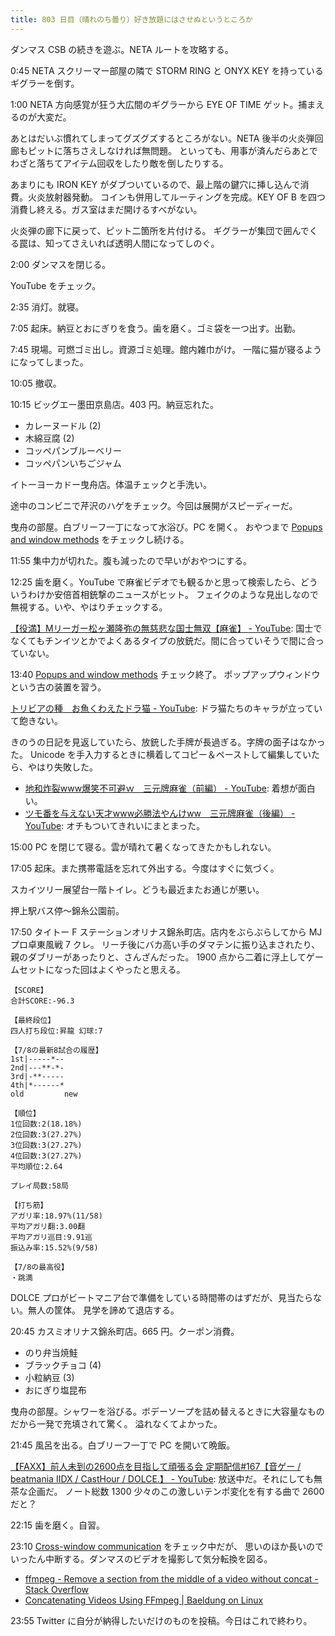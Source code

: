 ```yaml
---
title: 803 日目（晴れのち曇り）好き放題にはさせぬというところか
---
```


ダンマス CSB の続きを遊ぶ。NETA ルートを攻略する。

0:45 NETA スクリーマー部屋の隣で STORM RING と ONYX KEY を持っているギグラーを倒す。

1:00 NETA 方向感覚が狂う大広間のギグラーから EYE OF TIME ゲット。捕まえるのが大変だ。

あとはだいぶ慣れてしまってグズグズするところがない。NETA 後半の火炎弾回廊もピットに落ちさえしなければ無問題。
といっても、用事が済んだらあとでわざと落ちてアイテム回収をしたり敵を倒したりする。

あまりにも IRON KEY がダブついているので、最上階の鍵穴に挿し込んで消費。火炎放射器発動。
コインも併用してルーティングを完成。KEY OF B を四つ消費し終える。ガス室はまだ開けるすべがない。

火炎弾の廊下に戻って、ピット二箇所を片付ける。
ギグラーが集団で囲んでくる罠は、知ってさえいれば透明人間になってしのぐ。

2:00 ダンマスを閉じる。

YouTube をチェック。

2:35 消灯。就寝。

7:05 起床。納豆とおにぎりを食う。歯を磨く。ゴミ袋を一つ出す。出勤。

7:45 現場。可燃ゴミ出し。資源ゴミ処理。館内雑巾がけ。
一階に猫が寝るようになってしまった。

10:05 撤収。

10:15 ビッグエー墨田京島店。403 円。納豆忘れた。

* カレーヌードル (2)
* 木綿豆腐 (2)
* コッペパンブルーベリー
* コッペパンいちごジャム

イトーヨーカドー曳舟店。体温チェックと手洗い。

途中のコンビニで芹沢のハゲをチェック。今回は展開がスピーディーだ。

曳舟の部屋。白ブリーフ一丁になって水浴び。PC を開く。
おやつまで [Popups and window methods](https://javascript.info/popup-windows) をチェックし続ける。

11:55 集中力が切れた。腹も減ったので早いがおやつにする。

12:25 歯を磨く。YouTube で麻雀ビデオでも観るかと思って検索したら、どういうわけか安倍首相銃撃のニュースがヒット。
フェイクのような見出しなので無視する。いや、やはりチェックする。

[【役満】Mリーガー松ヶ瀬隆弥の無慈悲な国士無双【麻雀】 - YouTube](https://www.youtube.com/watch?v=eWYeyMINDHU):
国士でなくてもチンイツとかでよくあるタイプの放銃だ。間に合っていそうで間に合っていない。

13:40 [Popups and window methods](https://javascript.info/popup-windows) チェック終了。
ポップアップウィンドウという古の装置を習う。

[トリビアの種　お魚くわえたドラ猫 - YouTube](https://www.youtube.com/watch?v=k3J5pHsh8Y4):
ドラ猫たちのキャラが立っていて飽きない。

きのうの日記を見返していたら、放銃した手牌が長過ぎる。字牌の面子はなかった。
Unicode を手入力するときに横着してコピー＆ペーストして編集していたら、やはり失敗した。

* [地和炸裂www爆笑不可避ｗ　三元牌麻雀（前編） - YouTube](https://www.youtube.com/watch?v=LZhovnPb6Zo):
  着想が面白い。
* [ツモ番を与えない天才www必勝法やんけww　三元牌麻雀（後編） - YouTube](https://www.youtube.com/watch?v=VoIqXEB2Di4):
  オチもついてきれいにまとまった。

15:00 PC を閉じて寝る。雲が晴れて暑くなってきたかもしれない。

17:05 起床。また携帯電話を忘れて外出する。今度はすぐに気づく。

スカイツリー展望台一階トイレ。どうも最近またお通じが悪い。

押上駅バス停～錦糸公園前。

17:50 タイトー F ステーションオリナス錦糸町店。店内をぶらぶらしてから MJ プロ卓東風戦 7 クレ。
リーチ後にバカ高い手のダマテンに振り込まされたり、親のダブリーがあったりと、さんざんだった。
1900 点から二着に浮上してゲームセットになった回はよくやったと思える。

```text
【SCORE】
合計SCORE:-96.3

【最終段位】
四人打ち段位:昇龍 幻球:7

【7/8の最新8試合の履歴】
1st|-----*--
2nd|---**-*-
3rd|-**-----
4th|*------*
old         new

【順位】
1位回数:2(18.18%)
2位回数:3(27.27%)
3位回数:3(27.27%)
4位回数:3(27.27%)
平均順位:2.64

プレイ局数:58局

【打ち筋】
アガリ率:18.97%(11/58)
平均アガリ翻:3.00翻
平均アガリ巡目:9.91巡
振込み率:15.52%(9/58)

【7/8の最高役】
・跳満
```

DOLCE プロがビートマニア台で準備をしている時間帯のはずだが、見当たらない。無人の筐体。
見学を諦めて退店する。

20:45 カスミオリナス錦糸町店。665 円。クーポン消費。

* のり弁当焼鮭
* ブラックチョコ (4)
* 小粒納豆 (3)
* おにぎり塩昆布

曳舟の部屋。シャワーを浴びる。ボデーソープを詰め替えるときに大容量なものだから一発で充填されて驚く。
溢れなくてよかった。

21:45 風呂を出る。白ブリーフ一丁で PC を開いて晩飯。

[【FAXX】前人未到の2600点を目指して頑張る会 定期配信&#x23;167【音ゲー / beatmania IIDX / CastHour / DOLCE.】 - YouTube](https://www.youtube.com/watch?v=NU9zNYHg3Xw):
放送中だ。それにしても無茶な企画だ。
ノート総数 1300 少々のこの激しいテンポ変化を有する曲で 2600 だと？

22:15 歯を磨く。自習。

23:10 [Cross-window communication](https://javascript.info/cross-window-communication) をチェック中だが、
思いのほか長いのでいったん中断する。ダンマスのビデオを撮影して気分転換を図る。

* [ffmpeg - Remove a section from the middle of a video without concat - Stack Overflow](https://stackoverflow.com/questions/64866231/remove-a-section-from-the-middle-of-a-video-without-concat)
* [Concatenating Videos Using FFmpeg &#x7c; Baeldung on Linux](https://www.baeldung.com/linux/ffmpeg-video-concatenation)

23:55 Twitter に自分が納得したいだけのものを投稿。今日はこれで終わり。
